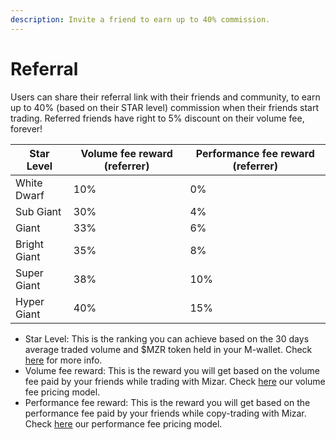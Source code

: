 ```yaml
---
description: Invite a friend to earn up to 40% commission.
---
```


# Referral

Users can share their referral link with their friends and community, to earn up to 40% (based on their STAR level) commission when their friends start trading. Referred friends have right to 5% discount on their volume fee, forever!

| Star Level   | Volume fee reward (referrer) | Performance fee reward (referrer) |
| ------------ | ---------------------------- | --------------------------------- |
| White Dwarf  | 10%                          | 0%                                |
| Sub Giant    | 30%                          | 4%                                |
| Giant        | 33%                          | 6%                                |
| Bright Giant | 35%                          | 8%                                |
| Super Giant  | 38%                          | 10%                               |
| Hyper Giant  | 40%                          | 15%                               |

* Star Level: This is the ranking you can achieve based on the 30 days average traded volume and $MZR token held in your M-wallet. Check [here](star-program-fees-reduction.md) for more info.
* Volume fee reward: This is the reward you will get based on the volume fee paid by your friends while trading with Mizar. Check [here](fee-system/volume-fee.md) our volume fee pricing model.
* Performance fee reward: This is the reward you will get based on the performance fee paid by your friends while copy-trading with Mizar. Check [here](fee-system/performance-fee.md) our performance fee pricing model.
